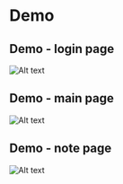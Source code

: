 
# Demo

## Demo - login page
![Alt text](https://github.com/engis/react-diary-app/blob/master/public/demo-login.png "Demo - login page")

## Demo - main page
![Alt text](https://github.com/engis/react-diary-app/blob/master/public/demo-main.png "Demo - main page")

## Demo - note page
![Alt text](https://github.com/engis/react-diary-app/blob/master/public/demo-note.png "Demo - note page")
